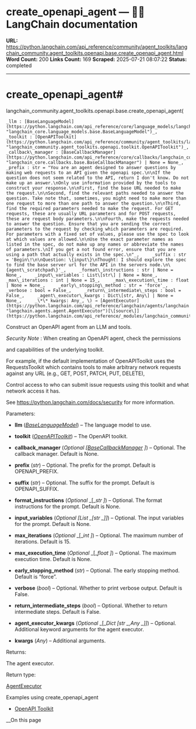 # create_openapi_agent — 🦜🔗 LangChain  documentation

**URL:** https://python.langchain.com/api_reference/community/agent_toolkits/langchain_community.agent_toolkits.openapi.base.create_openapi_agent.html
**Word Count:** 200
**Links Count:** 169
**Scraped:** 2025-07-21 08:07:22
**Status:** completed

---

# create\_openapi\_agent\#

langchain\_community.agent\_toolkits.openapi.base.create\_openapi\_agent\(

    _llm : [BaseLanguageModel](https://python.langchain.com/api_reference/core/language_models/langchain_core.language_models.base.BaseLanguageModel.html#langchain_core.language_models.base.BaseLanguageModel "langchain_core.language_models.base.BaseLanguageModel")_,     _toolkit : [OpenAPIToolkit](https://python.langchain.com/api_reference/community/agent_toolkits/langchain_community.agent_toolkits.openapi.toolkit.OpenAPIToolkit.html#langchain_community.agent_toolkits.openapi.toolkit.OpenAPIToolkit "langchain_community.agent_toolkits.openapi.toolkit.OpenAPIToolkit")_,     _callback\_manager : [BaseCallbackManager](https://python.langchain.com/api_reference/core/callbacks/langchain_core.callbacks.base.BaseCallbackManager.html#langchain_core.callbacks.base.BaseCallbackManager "langchain_core.callbacks.base.BaseCallbackManager") | None = None_,     _prefix : str = "You are an agent designed to answer questions by making web requests to an API given the openapi spec.\n\nIf the question does not seem related to the API, return I don't know. Do not make up an answer.\nOnly use information provided by the tools to construct your response.\n\nFirst, find the base URL needed to make the request.\n\nSecond, find the relevant paths needed to answer the question. Take note that, sometimes, you might need to make more than one request to more than one path to answer the question.\n\nThird, find the required parameters needed to make the request. For GET requests, these are usually URL parameters and for POST requests, these are request body parameters.\n\nFourth, make the requests needed to answer the question. Ensure that you are sending the correct parameters to the request by checking which parameters are required. For parameters with a fixed set of values, please use the spec to look at which values are allowed.\n\nUse the exact parameter names as listed in the spec, do not make up any names or abbreviate the names of parameters.\nIf you get a not found error, ensure that you are using a path that actually exists in the spec.\n"_,     _suffix : str = 'Begin\!\n\nQuestion: \{input\}\nThought: I should explore the spec to find the base server url for the API in the servers node.\n\{agent\_scratchpad\}'_,     _format\_instructions : str | None = None_,     _input\_variables : List\[str\] | None = None_,     _max\_iterations : int | None = 15_,     _max\_execution\_time : float | None = None_,     _early\_stopping\_method : str = 'force'_,     _verbose : bool = False_,     _return\_intermediate\_steps : bool = False_,     _agent\_executor\_kwargs : Dict\[str, Any\] | None = None_,     _\*\* kwargs: Any_, \) → [AgentExecutor](https://python.langchain.com/api_reference/langchain/agents/langchain.agents.agent.AgentExecutor.html#langchain.agents.agent.AgentExecutor "langchain.agents.agent.AgentExecutor")[\[source\]](https://python.langchain.com/api_reference/_modules/langchain_community/agent_toolkits/openapi/base.html#create_openapi_agent)\#     

Construct an OpenAPI agent from an LLM and tools.

_Security Note_ : When creating an OpenAPI agent, check the permissions     

and capabilities of the underlying toolkit.

For example, if the default implementation of OpenAPIToolkit uses the RequestsToolkit which contains tools to make arbitrary network requests against any URL \(e.g., GET, POST, PATCH, PUT, DELETE\),

Control access to who can submit issue requests using this toolkit and what network access it has.

See <https://python.langchain.com/docs/security> for more information.

Parameters:     

  * **llm** \([_BaseLanguageModel_](https://python.langchain.com/api_reference/core/language_models/langchain_core.language_models.base.BaseLanguageModel.html#langchain_core.language_models.base.BaseLanguageModel "langchain_core.language_models.base.BaseLanguageModel")\) – The language model to use.

  * **toolkit** \([_OpenAPIToolkit_](https://python.langchain.com/api_reference/community/agent_toolkits/langchain_community.agent_toolkits.openapi.toolkit.OpenAPIToolkit.html#langchain_community.agent_toolkits.openapi.toolkit.OpenAPIToolkit "langchain_community.agent_toolkits.openapi.toolkit.OpenAPIToolkit")\) – The OpenAPI toolkit.

  * **callback\_manager** \(_Optional_ _\[_[_BaseCallbackManager_](https://python.langchain.com/api_reference/core/callbacks/langchain_core.callbacks.base.BaseCallbackManager.html#langchain_core.callbacks.base.BaseCallbackManager "langchain_core.callbacks.base.BaseCallbackManager") _\]_\) – Optional. The callback manager. Default is None.

  * **prefix** \(_str_\) – Optional. The prefix for the prompt. Default is OPENAPI\_PREFIX.

  * **suffix** \(_str_\) – Optional. The suffix for the prompt. Default is OPENAPI\_SUFFIX.

  * **format\_instructions** \(_Optional_ _\[__str_ _\]_\) – Optional. The format instructions for the prompt. Default is None.

  * **input\_variables** \(_Optional_ _\[__List_ _\[__str_ _\]__\]_\) – Optional. The input variables for the prompt. Default is None.

  * **max\_iterations** \(_Optional_ _\[__int_ _\]_\) – Optional. The maximum number of iterations. Default is 15.

  * **max\_execution\_time** \(_Optional_ _\[__float_ _\]_\) – Optional. The maximum execution time. Default is None.

  * **early\_stopping\_method** \(_str_\) – Optional. The early stopping method. Default is “force”.

  * **verbose** \(_bool_\) – Optional. Whether to print verbose output. Default is False.

  * **return\_intermediate\_steps** \(_bool_\) – Optional. Whether to return intermediate steps. Default is False.

  * **agent\_executor\_kwargs** \(_Optional_ _\[__Dict_ _\[__str_ _,__Any_ _\]__\]_\) – Optional. Additional keyword arguments for the agent executor.

  * **kwargs** \(_Any_\) – Additional arguments.

Returns:     

The agent executor.

Return type:     

[AgentExecutor](https://python.langchain.com/api_reference/langchain/agents/langchain.agents.agent.AgentExecutor.html#langchain.agents.agent.AgentExecutor "langchain.agents.agent.AgentExecutor")

Examples using create\_openapi\_agent

  * [OpenAPI Toolkit](https://python.langchain.com/docs/integrations/tools/openapi/)

__On this page